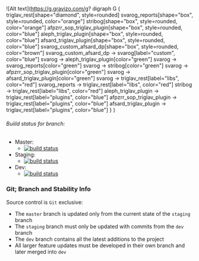 ![Alt text](https://g.gravizo.com/g?
  digraph G {
    triglav_rest[shape="diamond", style=rounded]
    svarog_reports[shape="box", style=rounded, color="orange"]
    stribog[shape="box", style=rounded, color="orange"]
    afpzrr_sop_triglav_plugin[shape="box", style=rounded, color="blue"]
    aleph_triglav_plugin[shape="box", style=rounded, color="blue"]
    afsard_triglav_plugin[shape="box", style=rounded, color="blue"]
    svarog_custom_afsard_dp[shape="box", style=rounded, color="brown"]
    svarog_custom_afsard_dp -> svarog[label="custom", color="blue"]
    svarog -> aleph_triglav_plugin[color="green"]
    svarog -> svarog_reports[color="green"]
    svarog -> stribog[color="green"]
    svarog -> afpzrr_sop_triglav_plugin[color="green"]
    svarog -> afsard_triglav_plugin[color="green"]
    svarog -> triglav_rest[label="libs", color="red"]
    svarog_reports -> triglav_rest[label="libs", color="red"]
    stribog -> triglav_rest[label="libs", color="red"]
    aleph_triglav_plugin -> triglav_rest[label="plugins", color="blue"]
    afpzrr_sop_triglav_plugin -> triglav_rest[label="plugins", color="blue"]
    afsard_triglav_plugin -> triglav_rest[label="plugins", color="blue"]
  }
)

###### Buiild status for branch:
 - Master:
   - [![build status](https://gitlab.prtech.mk/prtech/common_libs/badges/master/build.svg)](https://gitlab.prtech.mk/prtech/common_libs/commits/master)
 - Staging:
   - [![build status](https://gitlab.prtech.mk/prtech/common_libs/badges/staging/build.svg)](https://gitlab.prtech.mk/prtech/common_libs/commits/staging)
 - Dev:
   - [![build status](https://gitlab.prtech.mk/prtech/common_libs/badges/dev/build.svg)](https://gitlab.prtech.mk/prtech/common_libs/commits/dev)

### Git; Branch and Stability Info
Source control is `Git` exclusive:

* The `master` branch is updated only from the current state of the `staging` branch
* The `staging` branch must only be updated with commits from the `dev` branch
* The `dev` branch contains all the latest additions to the project
* All larger feature updates must be developed in their own branch and later merged into `dev`